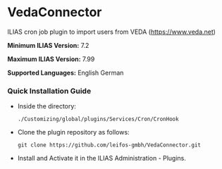 # VedaConnector

ILIAS cron job plugin to import users from VEDA (https://www.veda.net)

**Minimum ILIAS Version:**
7.2 

**Maximum ILIAS Version:**
7.99

**Supported Languages:**
English
German

### Quick Installation Guide
- Inside the directory:

    `./Customizing/global/plugins/Services/Cron/CronHook`
    
- Clone the plugin repository as follows:
     
      git clone https://github.com/leifos-gmbh/VedaConnector.git

- Install and Activate it in the ILIAS Administration - Plugins.
